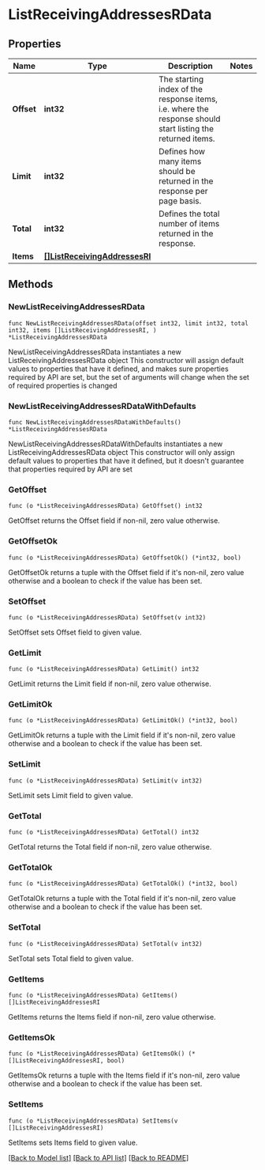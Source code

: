 # ListReceivingAddressesRData

## Properties

Name | Type | Description | Notes
------------ | ------------- | ------------- | -------------
**Offset** | **int32** | The starting index of the response items, i.e. where the response should start listing the returned items. | 
**Limit** | **int32** | Defines how many items should be returned in the response per page basis. | 
**Total** | **int32** | Defines the total number of items returned in the response. | 
**Items** | [**[]ListReceivingAddressesRI**](ListReceivingAddressesRI.md) |  | 

## Methods

### NewListReceivingAddressesRData

`func NewListReceivingAddressesRData(offset int32, limit int32, total int32, items []ListReceivingAddressesRI, ) *ListReceivingAddressesRData`

NewListReceivingAddressesRData instantiates a new ListReceivingAddressesRData object
This constructor will assign default values to properties that have it defined,
and makes sure properties required by API are set, but the set of arguments
will change when the set of required properties is changed

### NewListReceivingAddressesRDataWithDefaults

`func NewListReceivingAddressesRDataWithDefaults() *ListReceivingAddressesRData`

NewListReceivingAddressesRDataWithDefaults instantiates a new ListReceivingAddressesRData object
This constructor will only assign default values to properties that have it defined,
but it doesn't guarantee that properties required by API are set

### GetOffset

`func (o *ListReceivingAddressesRData) GetOffset() int32`

GetOffset returns the Offset field if non-nil, zero value otherwise.

### GetOffsetOk

`func (o *ListReceivingAddressesRData) GetOffsetOk() (*int32, bool)`

GetOffsetOk returns a tuple with the Offset field if it's non-nil, zero value otherwise
and a boolean to check if the value has been set.

### SetOffset

`func (o *ListReceivingAddressesRData) SetOffset(v int32)`

SetOffset sets Offset field to given value.


### GetLimit

`func (o *ListReceivingAddressesRData) GetLimit() int32`

GetLimit returns the Limit field if non-nil, zero value otherwise.

### GetLimitOk

`func (o *ListReceivingAddressesRData) GetLimitOk() (*int32, bool)`

GetLimitOk returns a tuple with the Limit field if it's non-nil, zero value otherwise
and a boolean to check if the value has been set.

### SetLimit

`func (o *ListReceivingAddressesRData) SetLimit(v int32)`

SetLimit sets Limit field to given value.


### GetTotal

`func (o *ListReceivingAddressesRData) GetTotal() int32`

GetTotal returns the Total field if non-nil, zero value otherwise.

### GetTotalOk

`func (o *ListReceivingAddressesRData) GetTotalOk() (*int32, bool)`

GetTotalOk returns a tuple with the Total field if it's non-nil, zero value otherwise
and a boolean to check if the value has been set.

### SetTotal

`func (o *ListReceivingAddressesRData) SetTotal(v int32)`

SetTotal sets Total field to given value.


### GetItems

`func (o *ListReceivingAddressesRData) GetItems() []ListReceivingAddressesRI`

GetItems returns the Items field if non-nil, zero value otherwise.

### GetItemsOk

`func (o *ListReceivingAddressesRData) GetItemsOk() (*[]ListReceivingAddressesRI, bool)`

GetItemsOk returns a tuple with the Items field if it's non-nil, zero value otherwise
and a boolean to check if the value has been set.

### SetItems

`func (o *ListReceivingAddressesRData) SetItems(v []ListReceivingAddressesRI)`

SetItems sets Items field to given value.



[[Back to Model list]](../README.md#documentation-for-models) [[Back to API list]](../README.md#documentation-for-api-endpoints) [[Back to README]](../README.md)


